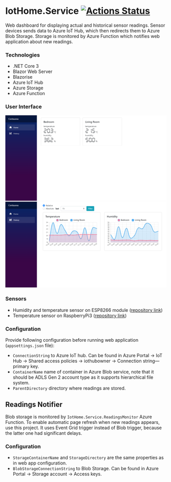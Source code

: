 # IotHome.Service [![Actions Status](https://github.com/jjankowski87/IotHome.Service/workflows/.NET%20Core/badge.svg)](https://github.com/jjankowski87/IotHome.Service/actions)
Web dashboard for displaying actual and historical sensor readings.
Sensor devices sends data to Azure IoT Hub, which then redirects them to Azure Blob Storage. Storage is monitored by Azure Function which notifies web application about new readings.

### Technologies
* .NET Core 3
* Blazor Web Server
* Blazorise
* Azure IoT Hub
* Azure Storage
* Azure Function

### User Interface
![Home](docs/img/home.png)
![History](docs/img/history.png)

### Sensors
* Humidity and temperature sensor on ESP8266 module ([repository link](https://github.com/jjankowski87/IotHome.ESP8266Sensor))
* Temperature sensor on RaspberryPi3 ([repository link](https://github.com/jjankowski87/IotHome.RaspberryPi))

### Configuration
Provide following configuration before running web application (```appsettings.json``` file):
* ```ConnectionString``` to Azure IoT hub. Can be found in Azure Portal -> IoT Hub -> Shared access policies -> iothubowner -> Connection string—primary key.
* ```ContainerName``` name of container in Azure Blob service, note that it should be ADLS Gen 2 account type as it supports hierarchical file system.
* ```ParentDirectory``` directory where readings are stored.

## Readings Notifier
Blob storage is monitored by ```IotHome.Service.ReadingsMonitor``` Azure Function. To enable automatic page refresh when new readings appears, use this project. It uses Event Grid trigger instead of Blob trigger, because the latter one had significant delays.
### Configuration
* ```StorageContainerName``` and ```StorageDirectory``` are the same properties as in web app configuration.
* ```BlobStorageConnectionString``` to Blob Storage. Can be found in Azure Portal -> Storage account -> Access keys.
